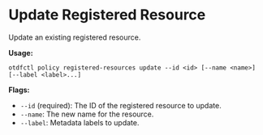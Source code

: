 # Update Registered Resource

Update an existing registered resource.

**Usage:**
```
otdfctl policy registered-resources update --id <id> [--name <name>] [--label <label>...]
```

**Flags:**
- `--id` (required): The ID of the registered resource to update.
- `--name`: The new name for the resource.
- `--label`: Metadata labels to update.